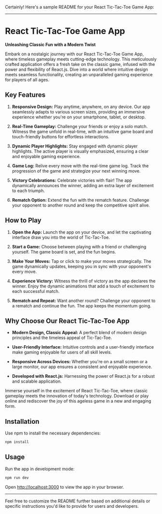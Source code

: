 Certainly! Here's a sample README for your React Tic-Tac-Toe Game App:

---

# React Tic-Tac-Toe Game App

**Unleashing Classic Fun with a Modern Twist**

Embark on a nostalgic journey with our React Tic-Tac-Toe Game App, where timeless gameplay meets cutting-edge technology. This meticulously crafted application offers a fresh take on the classic game, infused with the power and flexibility of React.js. Dive into a world where intuitive design meets seamless functionality, creating an unparalleled gaming experience for players of all ages.

## Key Features

1. **Responsive Design:** Play anytime, anywhere, on any device. Our app seamlessly adapts to various screen sizes, providing an immersive experience whether you're on your smartphone, tablet, or desktop.

2. **Real-Time Gameplay:** Challenge your friends or enjoy a solo match. Witness the game unfold in real-time, with an intuitive game board and touch-friendly buttons for effortless interactions.

3. **Dynamic Player Highlights:** Stay engaged with dynamic player highlights. The active player is visually emphasized, ensuring a clear and enjoyable gaming experience.

4. **Game Log:** Relive every move with the real-time game log. Track the progression of the game and strategize your next winning move.

5. **Victory Celebrations:** Celebrate victories with flair! The app dynamically announces the winner, adding an extra layer of excitement to each triumph.

6. **Rematch Option:** Extend the fun with the rematch feature. Challenge your opponent to another round and keep the competitive spirit alive.

## How to Play

1. **Open the App:** Launch the app on your device, and let the captivating interface draw you into the world of Tic-Tac-Toe.

2. **Start a Game:** Choose between playing with a friend or challenging yourself. The game board is set, and the fun begins.

3. **Make Your Moves:** Tap or click to make your moves strategically. The game dynamically updates, keeping you in sync with your opponent's every move.

4. **Experience Victory:** Witness the thrill of victory as the app declares the winner. Enjoy the dynamic animations that add a touch of excitement to each successful match.

5. **Rematch and Repeat:** Want another round? Challenge your opponent to a rematch and continue the fun. The app keeps the momentum going.

## Why Choose Our React Tic-Tac-Toe App

- **Modern Design, Classic Appeal:** A perfect blend of modern design principles and the timeless appeal of Tic-Tac-Toe.

- **User-Friendly Interface:** Intuitive controls and a user-friendly interface make gaming enjoyable for users of all skill levels.

- **Responsive Across Devices:** Whether you're on a small screen or a large monitor, our app ensures a consistent and enjoyable experience.

- **Developed with React.js:** Harnessing the power of React.js for a robust and scalable application.

Immerse yourself in the excitement of React Tic-Tac-Toe, where classic gameplay meets the innovation of today's technology. Download or play online and rediscover the joy of this ageless game in a new and engaging form.

## Installation

Use npm to install the necessary dependencies:

```bash
npm install
```

## Usage

Run the app in development mode:

```bash
npm run dev
```

Open [http://localhost:3000](http://localhost:3000) to view the app in your browser.

---

Feel free to customize the README further based on additional details or specific instructions you'd like to provide for users and developers.
